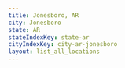```yaml
---
title: Jonesboro, AR
city: Jonesboro
state: AR
stateIndexKey: state-ar
cityIndexKey: city-ar-jonesboro
layout: list_all_locations
---
```

